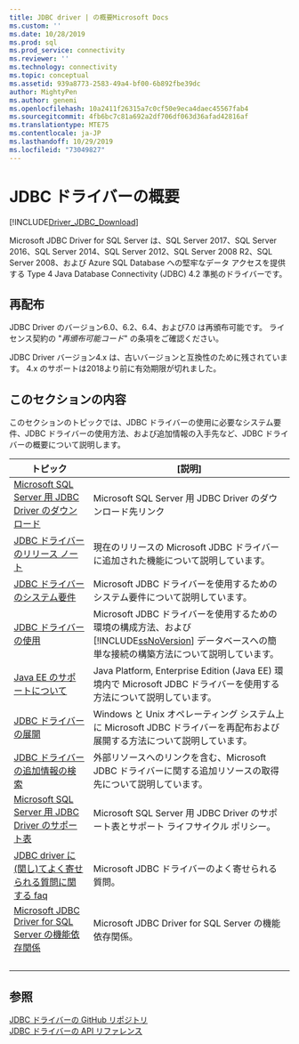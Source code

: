 ```yaml
---
title: JDBC driver | の概要Microsoft Docs
ms.custom: ''
ms.date: 10/28/2019
ms.prod: sql
ms.prod_service: connectivity
ms.reviewer: ''
ms.technology: connectivity
ms.topic: conceptual
ms.assetid: 939a8773-2583-49a4-bf00-6b892fbe39dc
author: MightyPen
ms.author: genemi
ms.openlocfilehash: 10a2411f26315a7c0cf50e9eca4daec45567fab4
ms.sourcegitcommit: 4fb6bc7c81a692a2df706df063d36afad42816af
ms.translationtype: MTE75
ms.contentlocale: ja-JP
ms.lasthandoff: 10/29/2019
ms.locfileid: "73049827"
---
```

# <a name="overview-of-the-jdbc-driver"></a>JDBC ドライバーの概要

[!INCLUDE[Driver_JDBC_Download](../../includes/driver_jdbc_download.md)]

Microsoft JDBC Driver for SQL Server は、SQL Server 2017、SQL Server 2016、SQL Server 2014、SQL Server 2012、SQL Server 2008 R2、SQL Server 2008、および Azure SQL Database への堅牢なデータ アクセスを提供する Type 4 Java Database Connectivity (JDBC) 4.2 準拠のドライバーです。  

## <a name="redistribution"></a>再配布

JDBC Driver のバージョン6.0、6.2、6.4、および7.0 は再頒布可能です。 ライセンス契約の "_再頒布可能コード_" の条項をご確認ください。

JDBC Driver バージョン4.x は、古いバージョンと互換性のために残されています。 4\.x のサポートは2018より前に有効期限が切れました。

## <a name="in-this-section"></a>このセクションの内容  

このセクションのトピックでは、JDBC ドライバーの使用に必要なシステム要件、JDBC ドライバーの使用方法、および追加情報の入手先など、JDBC ドライバーの概要について説明します。  

|トピック|[説明]|  
|-----------|-----------------|  
|[Microsoft SQL Server 用 JDBC Driver のダウンロード](../../connect/jdbc/download-microsoft-jdbc-driver-for-sql-server.md)|Microsoft SQL Server 用 JDBC Driver のダウンロード先リンク|  
|[JDBC ドライバーのリリース ノート](../../connect/jdbc/release-notes-for-the-jdbc-driver.md)|現在のリリースの Microsoft JDBC ドライバーに追加された機能について説明しています。|  
|[JDBC ドライバーのシステム要件](../../connect/jdbc/system-requirements-for-the-jdbc-driver.md)|Microsoft JDBC ドライバーを使用するためのシステム要件について説明しています。|  
|[JDBC ドライバーの使用](../../connect/jdbc/using-the-jdbc-driver.md)|Microsoft JDBC ドライバーを使用するための環境の構成方法、および [!INCLUDE[ssNoVersion](../../includes/ssnoversion-md.md)] データベースへの簡単な接続の構築方法について説明しています。|  
|[Java EE のサポートについて](../../connect/jdbc/understanding-java-ee-support.md)|Java Platform, Enterprise Edition (Java EE) 環境内で Microsoft JDBC ドライバーを使用する方法について説明しています。|  
|[JDBC ドライバーの展開](../../connect/jdbc/deploying-the-jdbc-driver.md)|Windows と Unix オペレーティング システム上に Microsoft JDBC ドライバーを再配布および展開する方法について説明しています。|  
|[JDBC ドライバーの追加情報の検索](../../connect/jdbc/finding-additional-jdbc-driver-information.md)|外部リソースへのリンクを含む、Microsoft JDBC ドライバーに関する追加リソースの取得先について説明しています。|  
|[Microsoft SQL Server 用 JDBC Driver のサポート表](../../connect/jdbc/microsoft-jdbc-driver-for-sql-server-support-matrix.md)|Microsoft SQL Server 用 JDBC Driver のサポート表とサポート ライフサイクル ポリシー。|  
|[JDBC driver に&#40;関し&#41;てよく寄せられる質問に関する faq](../../connect/jdbc/frequently-asked-questions-faq-for-jdbc-driver.md)|Microsoft JDBC ドライバーのよく寄せられる質問。|  
|[Microsoft JDBC Driver for SQL Server の機能依存関係](../../connect/jdbc/feature-dependencies-of-microsoft-jdbc-driver-for-sql-server.md)|Microsoft JDBC Driver for SQL Server の機能依存関係。|
| &nbsp; | &nbsp; |

## <a name="see-also"></a>参照  
 [JDBC ドライバーの GitHub リポジトリ](https://github.com/microsoft/mssql-jdbc)  
 [JDBC ドライバーの API リファレンス](../../connect/jdbc/reference/jdbc-driver-api-reference.md)  
  
  
